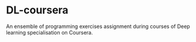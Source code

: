 # DL-coursera
An ensemble of programming exercises assignment during courses of Deep learning specialisation on Coursera.
